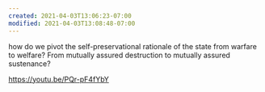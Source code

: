 ```yaml
---
created: 2021-04-03T13:06:23-07:00
modified: 2021-04-03T13:08:48-07:00
---
```


how do we pivot the self-preservational rationale of the state from warfare to welfare? From mutually assured destruction to mutually assured sustenance?

https://youtu.be/PQr-pF4fYbY